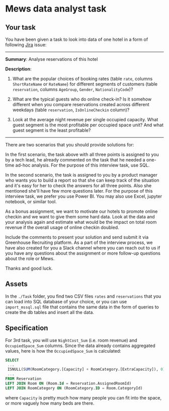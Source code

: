 # Mews data analyst task

## Your task

You have been given a task to look into data of one hotel in a form of following [Jira](https://www.atlassian.com/software/jira) issue:

-------------

**Summary**: Analyse reservations of this hotel

**Description**:

1) What are the popular choices of booking rates (table `rate`, columns `ShortRateName` or `RateName`) for different segments of customers (table `reservation`, columns `AgeGroup`, `Gender`, `NationalityCode`)?

2) What are the typical guests who do online check-in? Is it somehow different when you compare reservations created across different weekdays (table `reservation`, `IsOnlineCheckin` column)?

3) Look at the average night revenue per single occupied capacity. What guest segment is the most profitable per occupied space unit? And what guest segment is the least profitable?

------------

There are two scenarios that you should provide solutions for:

In the first scenario, the task above with all three points is assigned to you by a tech lead, he already commented on the task that he needed a one-time ad-hoc analysis. For the purpose of this interview task, use SQL.

In the second scenario, the task is assigned to you by a product manager who wants you to build a report so that she can keep track of the situation and it's easy for her to check the answers for all three points. Also she mentioned she'll have few more questions later. For the purpose of this interview task, we prefer you use Power BI. You may also use Excel, jupyter notebook, or similar tool.

As a bonus assignment, we want to motivate our hotels to promote online checkin and we want to give them some hard data. Look at the data and your analysis again and estimate what would be the impact on total room revenue if the overall usage of online checkin doubled.

Include the comments to present your solution and send submit it via Greenhouse Recruiting platform. As a part of the interview process, we have also created for you a Slack channel where you can reach out to us if you have any questions about the assignment or more follow-up questions about the role or Mews.

Thanks and good luck.

## Assets

In the `./Task` folder, you find two CSV files `rates` and `reservations` that you can load into SQL database of your choice, or you can use `import_mssql.sql` file that contains the same data in the form of queries to create the db tables and insert all the data.

## Specification

For 3rd task, you will use `NightCost_Sum` (i.e. room revenue) and `OccupiedSpace_Sum` columns. Since the data already contains aggregated values, here is how the `OccupiedSpace_Sum` is calculated:


```sql
SELECT
 ...
 ISNULL(SUM(RoomCategory.[Capacity] + RoomCategory.[ExtraCapacity]), 0) as OccupiedSpace_Sum,
 ...
FROM Reservation
LEFT JOIN Room ON (Room.Id = Reservation.AssignedRoomId)
LEFT JOIN RoomCategory ON (RoomCategory.ID = Room.CategoryId)
```

where `Capacity` is pretty much how many people you can fit into the space, or more vaguely how many beds are there.
